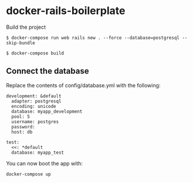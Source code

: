 # docker-rails-boilerplate

Build the project

```
$ docker-compose run web rails new . --force --database=postgresql --skip-bundle

$ docker-compose build
```

## Connect the database

Replace the contents of config/database.yml with the following:

```
development: &default
  adapter: postgresql
  encoding: unicode
  database: myapp_development
  pool: 5
  username: postgres
  password:
  host: db

test:
  <<: *default
  database: myapp_test

```

You can now boot the app with:

```
docker-compose up
```
